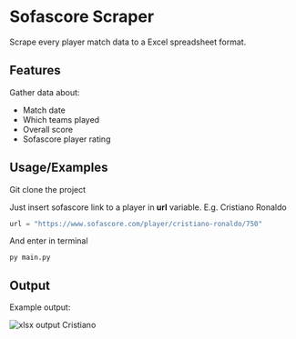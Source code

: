 
# Sofascore Scraper
Scrape every player match data to a Excel spreadsheet format.


## Features
Gather data about:
- Match date
- Which teams played
- Overall score
- Sofascore player rating


## Usage/Examples
Git clone the project

Just insert sofascore link to a player in **url** variable.
E.g. Cristiano Ronaldo
```python
url = "https://www.sofascore.com/player/cristiano-ronaldo/750"
```
And enter in terminal 
```
py main.py
```
## Output
Example output:

![xlsx output Cristiano](https://i.imgur.com/d9dD5nQ.png)